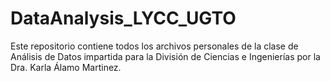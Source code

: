 ﻿# DataAnalysis_LYCC_UGTO


Este repositorio contiene todos los archivos personales de la clase de Análisis de Datos impartida para la División de Ciencias e Ingenierías por la Dra. Karla Álamo Martinez. 
